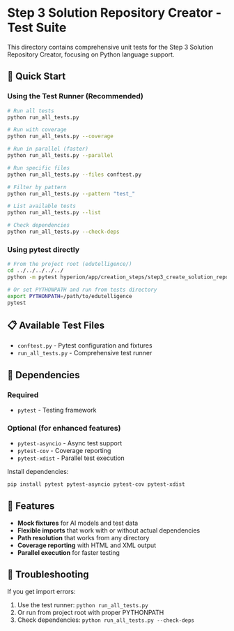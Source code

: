# Step 3 Solution Repository Creator - Test Suite

This directory contains comprehensive unit tests for the Step 3 Solution Repository Creator, focusing on Python language support.

## 🚀 Quick Start

### Using the Test Runner (Recommended)

```bash
# Run all tests
python run_all_tests.py

# Run with coverage
python run_all_tests.py --coverage

# Run in parallel (faster)
python run_all_tests.py --parallel

# Run specific files
python run_all_tests.py --files conftest.py

# Filter by pattern
python run_all_tests.py --pattern "test_"

# List available tests
python run_all_tests.py --list

# Check dependencies
python run_all_tests.py --check-deps
```

### Using pytest directly

```bash
# From the project root (edutelligence/)
cd ../../../../../
python -m pytest hyperion/app/creation_steps/step3_create_solution_repository/tests/

# Or set PYTHONPATH and run from tests directory
export PYTHONPATH=/path/to/edutelligence
pytest
```

## 📋 Available Test Files

- `conftest.py` - Pytest configuration and fixtures
- `run_all_tests.py` - Comprehensive test runner

## 🔧 Dependencies

### Required
- `pytest` - Testing framework

### Optional (for enhanced features)
- `pytest-asyncio` - Async test support
- `pytest-cov` - Coverage reporting
- `pytest-xdist` - Parallel test execution

Install dependencies:
```bash
pip install pytest pytest-asyncio pytest-cov pytest-xdist
```

## 🧪 Features

- **Mock fixtures** for AI models and test data
- **Flexible imports** that work with or without actual dependencies
- **Path resolution** that works from any directory
- **Coverage reporting** with HTML and XML output
- **Parallel execution** for faster testing

## 🚨 Troubleshooting

If you get import errors:
1. Use the test runner: `python run_all_tests.py`
2. Or run from project root with proper PYTHONPATH
3. Check dependencies: `python run_all_tests.py --check-deps`
 